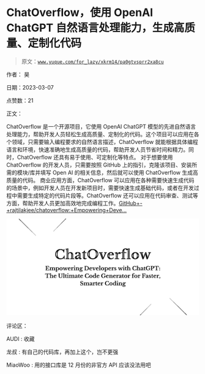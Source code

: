 # ChatOverflow，使用 OpenAI ChatGPT 自然语言处理能力，生成高质量、定制化代码

> 原文：[`www.yuque.com/for_lazy/xkrm14/pa0gtvsprr2xa8cu`](https://www.yuque.com/for_lazy/xkrm14/pa0gtvsprr2xa8cu)

作者： 昊 

日期：2023-03-07 

点赞数：21 

正文： 

ChatOverflow 是一个开源项目，它使用 OpenAI ChatGPT 模型的先进自然语言处理能力，帮助开发人员轻松生成高质量、定制化的代码。这个项目可以应用在各个领域，只需要输入编程要求的自然语言描述，ChatOverflow 就能根据具体编程语言和环境，快速准确地生成高质量的代码，帮助开发人员节省时间和精力。同时，ChatOverflow 还具有易于使用、可定制化等特点。 对于想要使用 ChatOverflow 的开发人员，只需要按照 GitHub 上的指引，克隆该项目、安装所需的模块/库并填写 Open AI 的相关信息，然后就可以使用 ChatOverflow 生成高质量的代码。 商业应用方面，ChatOverflow 可以应用在各种需要快速生成代码的场景中，例如开发人员在开发新项目时，需要快速生成基础代码，或者在开发过程中需要生成特定的代码片段等。ChatOverflow 还可以应用在代码审查、测试等方面，帮助开发人员更加高效地完成编程工作。[GitHub+-+rajtilakjee/chatoverflow:+Empowering+Deve...](https://github.com/rajtilakjee/chatoverflow/) 

![](img/c0ae6f4dca616d2089c2b49b521dfe8a.png)  

评论区： 

AUDI : 收藏 

龙叔 : 有自己的代码库，再加上这个，岂不更强 

MiaoWoo : 用的接口库是 12 月份的非官方 API 应该没法用吧 

